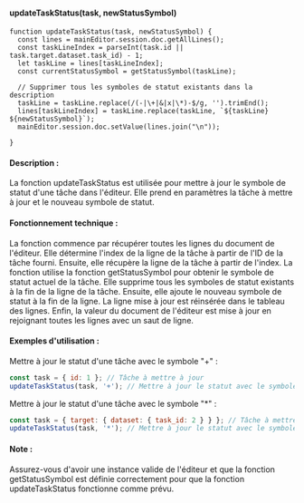 #### updateTaskStatus(task, newStatusSymbol)

```
function updateTaskStatus(task, newStatusSymbol) {
  const lines = mainEditor.session.doc.getAllLines();
  const taskLineIndex = parseInt(task.id || task.target.dataset.task_id) - 1;
  let taskLine = lines[taskLineIndex];
  const currentStatusSymbol = getStatusSymbol(taskLine);
  
  // Supprimer tous les symboles de statut existants dans la description
  taskLine = taskLine.replace(/(-|\+|&|x|\*)-$/g, '').trimEnd();
  lines[taskLineIndex] = taskLine.replace(taskLine, `${taskLine} ${newStatusSymbol}`);
  mainEditor.session.doc.setValue(lines.join("\n"));
  
}
```

#### Description :
La fonction updateTaskStatus est utilisée pour mettre à jour le symbole de statut d'une tâche dans l'éditeur. Elle prend en paramètres la tâche à mettre à jour et le nouveau symbole de statut.

#### Fonctionnement technique :

La fonction commence par récupérer toutes les lignes du document de l'éditeur.
Elle détermine l'index de la ligne de la tâche à partir de l'ID de la tâche fourni.
Ensuite, elle récupère la ligne de la tâche à partir de l'index.
La fonction utilise la fonction getStatusSymbol pour obtenir le symbole de statut actuel de la tâche.
Elle supprime tous les symboles de statut existants à la fin de la ligne de la tâche.
Ensuite, elle ajoute le nouveau symbole de statut à la fin de la ligne.
La ligne mise à jour est réinsérée dans le tableau des lignes.
Enfin, la valeur du document de l'éditeur est mise à jour en rejoignant toutes les lignes avec un saut de ligne.

#### Exemples d'utilisation :

Mettre à jour le statut d'une tâche avec le symbole "+" :

```javascript
const task = { id: 1 }; // Tâche à mettre à jour
updateTaskStatus(task, '+'); // Mettre à jour le statut avec le symbole "+"
```

Mettre à jour le statut d'une tâche avec le symbole "*" :

```javascript
const task = { target: { dataset: { task_id: 2 } } }; // Tâche à mettre à jour
updateTaskStatus(task, '*'); // Mettre à jour le statut avec le symbole "*"
```
#### Note : 
Assurez-vous d'avoir une instance valide de l'éditeur et que la fonction getStatusSymbol est définie correctement pour que la fonction updateTaskStatus fonctionne comme prévu.
